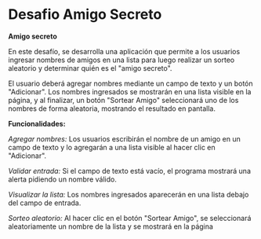 # Desafio Amigo Secreto

**Amigo secreto**

En este desafío, se desarrolla una aplicación que permite a los usuarios ingresar nombres de amigos en una lista para luego realizar un sorteo aleatorio y determinar quién es el "amigo secreto".

El usuario deberá agregar nombres mediante un campo de texto y un botón "Adicionar". Los nombres ingresados se mostrarán en una lista visible en la página, y al finalizar, un botón "Sortear Amigo" seleccionará uno de los nombres de forma aleatoria, mostrando el resultado en pantalla.


**Funcionalidades:**

*Agregar nombres:* Los usuarios escribirán el nombre de un amigo en un campo de texto y lo agregarán a una lista visible al hacer clic en "Adicionar".

*Validar entrada:* Si el campo de texto está vacío, el programa mostrará una alerta pidiendo un nombre válido.

*Visualizar la lista:* Los nombres ingresados aparecerán en una lista debajo del campo de entrada.

*Sorteo aleatorio:* Al hacer clic en el botón "Sortear Amigo", se seleccionará aleatoriamente un nombre de la lista y se mostrará en la
página
